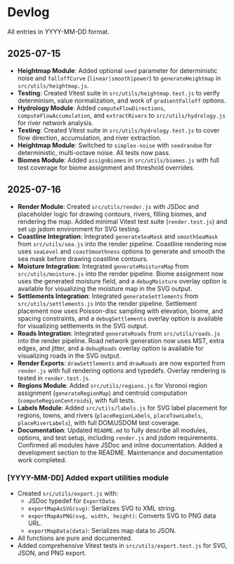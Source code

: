# Devlog
All entries in YYYY-MM-DD format.

## 2025-07-15
- **Heightmap Module**: Added optional `seed` parameter for deterministic noise and `falloffCurve` (`linear|smooth|power`) to `generateHeightmap` in `src/utils/heightmap.js`.
- **Testing**: Created Vitest suite in `src/utils/heightmap.test.js` to verify determinism, value normalization, and work of `gradientFalloff` options.
- **Hydrology Module**: Added `computeFlowDirections`, `computeFlowAccumulation`, and `extractRivers` to `src/utils/hydrology.js` for river network analysis.
- **Testing**: Created Vitest suite in `src/utils/hydrology.test.js` to cover flow direction, accumulation, and river extraction.
- **Heightmap Module**: Switched to `simplex-noise` with `seedrandom` for deterministic, multi-octave noise. All tests now pass.
- **Biomes Module**: Added `assignBiomes` in `src/utils/biomes.js` with full test coverage for biome assignment and threshold overrides.

## 2025-07-16
- **Render Module**: Created `src/utils/render.js` with JSDoc and placeholder logic for drawing contours, rivers, filling biomes, and rendering the map. Added minimal Vitest test suite (`render.test.js`) and set up jsdom environment for SVG testing.
- **Coastline Integration**: Integrated `generateSeaMask` and `smoothSeaMask` from `src/utils/sea.js` into the render pipeline. Coastline rendering now uses `seaLevel` and `coastSmoothness` options to generate and smooth the sea mask before drawing coastline contours.
- **Moisture Integration**: Integrated `generateMoistureMap` from `src/utils/moisture.js` into the render pipeline. Biome assignment now uses the generated moisture field, and a `debugMoisture` overlay option is available for visualizing the moisture map in the SVG output.
- **Settlements Integration**: Integrated `generateSettlements` from `src/utils/settlements.js` into the render pipeline. Settlement placement now uses Poisson-disc sampling with elevation, biome, and spacing constraints, and a `debugSettlements` overlay option is available for visualizing settlements in the SVG output.
- **Roads Integration**: Integrated `generateRoads` from `src/utils/roads.js` into the render pipeline. Road network generation now uses MST, extra edges, and jitter, and a `debugRoads` overlay option is available for visualizing roads in the SVG output.
- **Render Exports**: `drawSettlements` and `drawRoads` are now exported from `render.js` with full rendering options and typedefs. Overlay rendering is tested in `render.test.js`.
- **Regions Module**: Added `src/utils/regions.js` for Voronoi region assignment (`generateRegionMap`) and centroid computation (`computeRegionCentroids`), with full tests.
- **Labels Module**: Added `src/utils/labels.js` for SVG label placement for regions, towns, and rivers (`placeRegionLabels`, `placeTownLabels`, `placeRiverLabels`), with full DOM/JSDOM test coverage.
- **Documentation**: Updated `README.md` to fully describe all modules, options, and test setup, including `render.js` and jsdom requirements. Confirmed all modules have JSDoc and inline documentation. Added a development section to the README. Maintenance and documentation work completed.

### [YYYY-MM-DD] Added export utilities module
- Created `src/utils/export.js` with:
  - JSDoc typedef for `ExportData`.
  - `exportMapAsSVG(svg)`: Serializes SVG to XML string.
  - `exportMapAsPNG(svg, width, height)`: Converts SVG to PNG data URL.
  - `exportMapData(data)`: Serializes map data to JSON.
- All functions are pure and documented.
- Added comprehensive Vitest tests in `src/utils/export.test.js` for SVG, JSON, and PNG export.

<!-- Add future entries here as tasks progress --> 